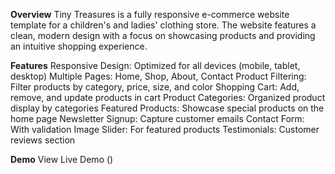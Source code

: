 **Overview**
Tiny Treasures is a fully responsive e-commerce website template for a children's and ladies' clothing store. The website features a clean, modern design with a focus on showcasing products and providing an intuitive shopping experience.

**Features**
Responsive Design: Optimized for all devices (mobile, tablet, desktop)
Multiple Pages: Home, Shop, About, Contact
Product Filtering: Filter products by category, price, size, and color
Shopping Cart: Add, remove, and update products in cart
Product Categories: Organized product display by categories
Featured Products: Showcase special products on the home page
Newsletter Signup: Capture customer emails
Contact Form: With validation
Image Slider: For featured products
Testimonials: Customer reviews section

**Demo**
View Live Demo ()

